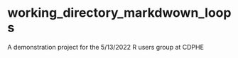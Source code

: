 # working_directory_markdwown_loops
A demonstration project for the 5/13/2022 R users group at CDPHE
